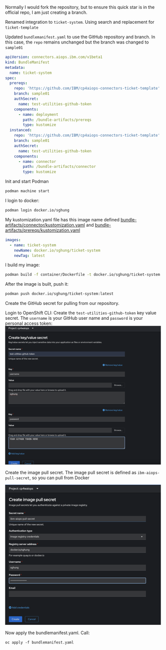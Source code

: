 Normally I would fork the repository, but to ensure this quick star is in the official repo, I am just creating a branch.

Renamed integration to `ticket-system`. Using search and replacement for `ticket-template`

Updated `bundlemanifest.yaml` to use the GitHub repository and branch. In this case, the `repo` remains unchanged but the branch was changed to `sample01`

```yaml
apiVersion: connectors.aiops.ibm.com/v1beta1
kind: BundleManifest
metadata:
  name: ticket-system
spec:
  prereqs:
    repo: 'https://github.com/IBM/cp4aiops-connectors-ticket-template'
    branch: sample01
    authSecret:
      name: test-utilities-github-token
    components:
      - name: deployment
        path: /bundle-artifacts/prereqs
        type: kustomize
  instanced:
    repo: 'https://github.com/IBM/cp4aiops-connectors-ticket-template'
    branch: sample01
    authSecret:
      name: test-utilities-github-token
    components:
      - name: connector
        path: /bundle-artifacts/connector
        type: kustomize

```

Init and start Podman
```bash
podman machine start
```

I login to docker:
```bash
podman login docker.io/sghung
```

My kustomization.yaml file has this image name defined [bundle-artifacts/connector/kustomization.yaml](bundle-artifacts/connector/kustomization.yaml) and [bundle-artifacts/prereqs/kustomization.yaml](bundle-artifacts/prereqs/kustomization.yaml)

```yaml
images:
  - name: ticket-system
    newName: docker.io/sghung/ticket-system
    newTag: latest
```

I build my image:
```bash
podman build -f container/Dockerfile -t docker.io/sghung/ticket-system:latest .
```

After the image is built, push it:
```bash
podman push docker.io/sghung/ticket-system:latest
```

Create the GitHub secret for pulling from our repository.

Login to OpenShift CLI:
Create the `test-utilities-github-token` key value secret. The `username` is your GitHub user name and `password` is your personal access token:
![security](images/GitHubSecret.png)

Create the image pull secret. The image pull secret is defined as `ibm-aiops-pull-secret`, so you can pull from Docker

![security](images/ImageSecret.png)

Now apply the bundlemanifest.yaml. Call:
```
oc apply -f bundlemanifest.yaml
```